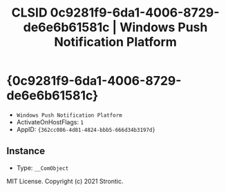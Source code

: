 ﻿---
title: "CLSID 0c9281f9-6da1-4006-8729-de6e6b61581c | Windows Push Notification Platform"
excerpt: What is COM-Object CLSID 0c9281f9-6da1-4006-8729-de6e6b61581c?
---

# {0c9281f9-6da1-4006-8729-de6e6b61581c}

* `Windows Push Notification Platform`
* ActivateOnHostFlags: `1`
* AppID: `{362cc086-4d81-4824-bbb5-666d34b3197d}`

## Instance

* Type: `__ComObject`

MIT License. Copyright (c) 2021 Strontic.


